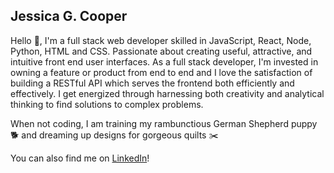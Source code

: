## Jessica G. Cooper 

Hello 👋, I'm a full stack web developer skilled in JavaScript, React, Node, Python, HTML and CSS. Passionate about creating useful, attractive, and intuitive front end user interfaces. As a full stack developer, I'm invested in owning a feature or product from end to end and I love the satisfaction of building a RESTful API which serves the frontend both efficiently and effectively. I get energized through harnessing both creativity and analytical thinking to find solutions to complex problems.

When not coding, I am training my rambunctious German Shepherd puppy 🐕   and dreaming up designs for gorgeous quilts ✂️

You can also find me on [LinkedIn](https://www.linkedin.com/in/jessica-gertig-cooper/)!


